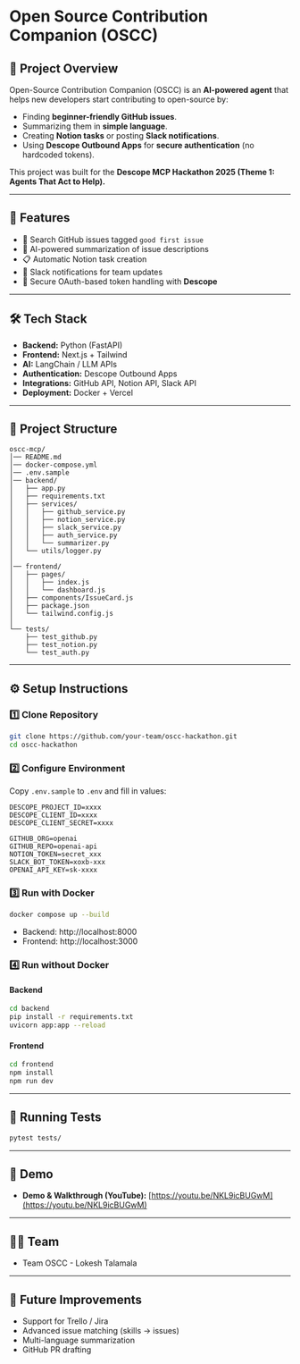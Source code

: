 # Open Source Contribution Companion (OSCC)

## 📌 Project Overview
Open-Source Contribution Companion (OSCC) is an **AI-powered agent** that helps new developers start contributing to open-source by:
- Finding **beginner-friendly GitHub issues**.
- Summarizing them in **simple language**.
- Creating **Notion tasks** or posting **Slack notifications**.
- Using **Descope Outbound Apps** for **secure authentication** (no hardcoded tokens).

This project was built for the **Descope MCP Hackathon 2025 (Theme 1: Agents That Act to Help).**

---

## 🚀 Features
- 🔎 Search GitHub issues tagged `good first issue`
- 🧠 AI-powered summarization of issue descriptions
- 📋 Automatic Notion task creation
- 💬 Slack notifications for team updates
- 🔐 Secure OAuth-based token handling with **Descope**

---

## 🛠️ Tech Stack
- **Backend:** Python (FastAPI)
- **Frontend:** Next.js + Tailwind
- **AI:** LangChain / LLM APIs
- **Authentication:** Descope Outbound Apps
- **Integrations:** GitHub API, Notion API, Slack API
- **Deployment:** Docker + Vercel

---

## 📂 Project Structure
```
oscc-mcp/
│── README.md
│── docker-compose.yml
│── .env.sample
│── backend/
│   ├── app.py
│   ├── requirements.txt
│   ├── services/
│   │   ├── github_service.py
│   │   ├── notion_service.py
│   │   ├── slack_service.py
│   │   ├── auth_service.py
│   │   └── summarizer.py
│   └── utils/logger.py
│
│── frontend/
│   ├── pages/
│   │   ├── index.js
│   │   └── dashboard.js
│   ├── components/IssueCard.js
│   ├── package.json
│   └── tailwind.config.js
│
└── tests/
    ├── test_github.py
    ├── test_notion.py
    └── test_auth.py
```

---

## ⚙️ Setup Instructions

### 1️⃣ Clone Repository
```bash
git clone https://github.com/your-team/oscc-hackathon.git
cd oscc-hackathon
```

### 2️⃣ Configure Environment
Copy `.env.sample` to `.env` and fill in values:
```env
DESCOPE_PROJECT_ID=xxxx
DESCOPE_CLIENT_ID=xxxx
DESCOPE_CLIENT_SECRET=xxxx

GITHUB_ORG=openai
GITHUB_REPO=openai-api
NOTION_TOKEN=secret_xxx
SLACK_BOT_TOKEN=xoxb-xxx
OPENAI_API_KEY=sk-xxxx
```

### 3️⃣ Run with Docker
```bash
docker compose up --build
```

- Backend: http://localhost:8000  
- Frontend: http://localhost:3000  

### 4️⃣ Run without Docker
#### Backend
```bash
cd backend
pip install -r requirements.txt
uvicorn app:app --reload
```
#### Frontend
```bash
cd frontend
npm install
npm run dev
```

---

## 🧪 Running Tests
```bash
pytest tests/
```

---

## 🎥 Demo
- **Demo & Walkthrough (YouTube):** [https://youtu.be/NKL9icBUGwM](https://youtu.be/NKL9icBUGwM)

---

## 👨‍💻 Team
- Team OSCC - Lokesh Talamala

---

## 📌 Future Improvements
- Support for Trello / Jira
- Advanced issue matching (skills → issues)
- Multi-language summarization
- GitHub PR drafting
